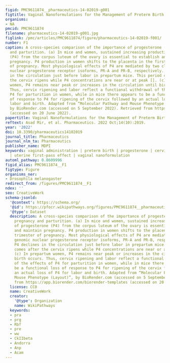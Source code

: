```yaml
---
figid: PMC9611874__pharmaceutics-14-02019-g001
figtitle: Vaginal Nanoformulations for the Management of Preterm Birth
organisms:
- NA
pmcid: PMC9611874
filename: pharmaceutics-14-02019-g001.jpg
figlink: /pmc/articles/PMC9611874/figure/pharmaceutics-14-02019-f001/
number: F1
caption: A cross-species comparison of the importance of progesterone (P4) for pregnancy
  and parturition. (a) In mice and women, sustained increasing production of progesterone
  (P4) from the corpus luteum of the ovary is essential to establish and maintain
  pregnancy. P4 production in women shifts to the placenta in the first trimester
  of pregnancy. Most physiological effects of P4 are mediated by two classic genomic
  nuclear progesterone receptor isoforms, PR-A and PR-B, respectively. (b) P4 declines
  in the circulation just before labor in prepartum mice. This period comes after
  the cervix ripens while P4 concentrations are near or at peak []. (c) In prepartum
  women, P4 remains near peak or increases in the circulation until birth occurs.
  Thus, cervix ripening and labor reflect a functional withdrawal of the effects of
  P4 for parturition in women, while in mice there appears to be a functional loss
  of response to P4 for ripening of the cervix followed by an actual loss of P4 for
  labor and birth. Adapted from “Molecular Pathway and Mouse Phenotype (Layout)”,
  by BioRender.com (accessed on 5 September 2022). Retrieved from https://app.biorender.com/biorender-templates
  (accessed on 20 June 2022).
papertitle: Vaginal Nanoformulations for the Management of Preterm Birth.
reftext: Asad Mir, et al. Pharmaceutics. 2022 Oct;14(10):2019.
year: '2022'
doi: 10.3390/pharmaceutics14102019
journal_title: Pharmaceutics
journal_nlm_ta: Pharmaceutics
publisher_name: MDPI
keywords: vaginal administration | preterm birth | progesterone | cervical ripening
  | uterine first-pass effect | vaginal nanoformulation
automl_pathway: 0.8609996
figid_alias: PMC9611874__F1
figtype: Figure
organisms_ner:
- Drosophila melanogaster
redirect_from: /figures/PMC9611874__F1
ndex: ''
seo: CreativeWork
schema-jsonld:
  '@context': https://schema.org/
  '@id': https://pfocr.wikipathways.org/figures/PMC9611874__pharmaceutics-14-02019-g001.html
  '@type': Dataset
  description: A cross-species comparison of the importance of progesterone (P4) for
    pregnancy and parturition. (a) In mice and women, sustained increasing production
    of progesterone (P4) from the corpus luteum of the ovary is essential to establish
    and maintain pregnancy. P4 production in women shifts to the placenta in the first
    trimester of pregnancy. Most physiological effects of P4 are mediated by two classic
    genomic nuclear progesterone receptor isoforms, PR-A and PR-B, respectively. (b)
    P4 declines in the circulation just before labor in prepartum mice. This period
    comes after the cervix ripens while P4 concentrations are near or at peak [].
    (c) In prepartum women, P4 remains near peak or increases in the circulation until
    birth occurs. Thus, cervix ripening and labor reflect a functional withdrawal
    of the effects of P4 for parturition in women, while in mice there appears to
    be a functional loss of response to P4 for ripening of the cervix followed by
    an actual loss of P4 for labor and birth. Adapted from “Molecular Pathway and
    Mouse Phenotype (Layout)”, by BioRender.com (accessed on 5 September 2022). Retrieved
    from https://app.biorender.com/biorender-templates (accessed on 20 June 2022).
  license: CC0
  name: CreativeWork
  creator:
    '@type': Organization
    name: WikiPathways
  keywords:
  - pra
  - prg
  - Rbf
  - pre
  - ww
  - CkIIbeta
  - Andorra
  - Anp
  - Acam
---
```

